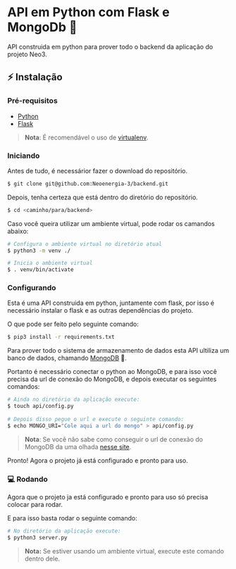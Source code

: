 # API em Python com Flask e MongoDb 🐍

API construida em python para prover todo o backend da aplicação do projeto Neo3.

## ⚡ Instalação

### Pré-requisitos

- [Python ](https://www.python.org/downloads/)
- [Flask](https://flask.palletsprojects.com/en/1.1.x/installation/#installation)

> **Nota**: É recomendável o uso de [virtualenv](https://virtualenv.pypa.io/en/latest/installation.html).

### Iniciando

Antes de tudo, é necessárior fazer o download do repositório.

```bash
$ git clone git@github.com:Neoenergia-3/backend.git
```

Depois, tenha certeza que está dentro do diretório do repositório.

```bash
$ cd <caminho/para/backend>
```

Caso você queira utilizar um ambiente virtual, pode rodar os camandos abaixo:

```bash
# Configura o ambiente virtual no diretório atual
$ python3 -m venv ./ 

# Inicia o ambiente virtual
$ . venv/bin/activate
```

### Configurando
Esta é uma API construida em python, juntamente com flask, por isso é necessário instalar o flask e as outras dependências do projeto.

O que pode ser feito pelo seguinte comando:
```bash
$ pip3 install -r requirements.txt 
```

Para prover todo o sistema de armazenamento de dados esta API ultiliza um banco de dados, chamando [MongoDB](https://docs.mongodb.com/guides/server/install/) 💜.

Portanto é necessário conectar o python ao MongoDB, e para isso você precisa da url de conexão do MongoDB, e depois executar os seguintes comandos:

```bash
# Ainda no diretório da aplicação execute:
$ touch api/config.py
 
# Depois disso pegue o url e execute o seguinte comando:
$ echo MONGO_URI="Cole aqui a url do mongo" > api/config.py
```

> **Nota**: Se você não sabe como conseguir o url de conexão do MongoDB da uma olhada [nesse site](https://docs.mongodb.com/guides/server/drivers/).

Pronto! Agora o projeto já está configurado e pronto para uso. 

### 💻 Rodando 
Agora que o projeto ja está configurado e pronto para uso só precisa colocar para rodar.

E para isso basta rodar o seguinte comando:

```bash
# No diretório da aplicação execute:
$ python3 server.py     
```

> **Nota:** Se estiver usando um ambiente virtual, execute este comando dentro dele.


